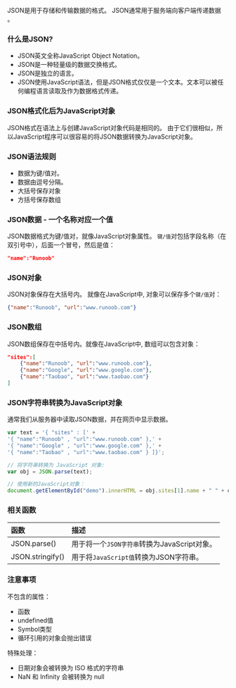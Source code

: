 JSON是用于存储和传输数据的格式。
JSON通常用于服务端向客户端传递数据 。

### 什么是JSON?
- JSON英文全称JavaScript Object Notation。
- JSON是一种轻量级的数据交换格式。
- JSON是独立的语言。
- JSON使用JavaScript语法，但是JSON格式仅仅是一个文本。文本可以被任何编程语言读取及作为数据格式传递。

### JSON格式化后为JavaScript对象
JSON格式在语法上与创建JavaScript对象代码是相同的。
由于它们很相似，所以JavaScript程序可以很容易的将JSON数据转换为JavaScript对象。

### JSON语法规则
- 数据为键/值对。
- 数据由逗号分隔。
- 大括号保存对象
- 方括号保存数组

### JSON数据 - 一个名称对应一个值
JSON数据格式为键/值对，就像JavaScript对象属性。
```键/值```对包括字段名称（在双引号中），后面一个冒号，然后是值：

```json
"name":"Runoob"
```

### JSON对象
JSON对象保存在大括号内。
就像在JavaScript中, 对象可以保存多个```键/值```对：

```json
{"name":"Runoob", "url":"www.runoob.com"}
```

### JSON数组
JSON数组保存在中括号内。就像在JavaScript中, 数组可以包含对象：

```json
"sites":[
    {"name":"Runoob", "url":"www.runoob.com"}, 
    {"name":"Google", "url":"www.google.com"},
    {"name":"Taobao", "url":"www.taobao.com"}
]
```

### JSON字符串转换为JavaScript对象
通常我们从服务器中读取JSON数据，并在网页中显示数据。

```js
var text = '{ "sites" : [' +
'{ "name":"Runoob" , "url":"www.runoob.com" },' +
'{ "name":"Google" , "url":"www.google.com" },' +
'{ "name":"Taobao" , "url":"www.taobao.com" } ]}';

// 将字符串转换为 JavaScript 对象:
var obj = JSON.parse(text);

// 使用新的JavaScript对象：
document.getElementById("demo").innerHTML = obj.sites[1].name + " " + obj.sites[1].url;
```

### 相关函数
|函数	|描述|
|:---|:---|
|JSON.parse()|用于将一个`JSON字符串`转换为JavaScript对象。|
|JSON.stringify()|用于将`JavaScript值`转换为JSON字符串。|

### 注意事项
不包含的属性：
* 函数
* undefined值
* Symbol类型
* 循环引用的对象会抛出错误


特殊处理：
* 日期对象会被转换为 ISO 格式的字符串
* NaN 和 Infinity 会被转换为 null